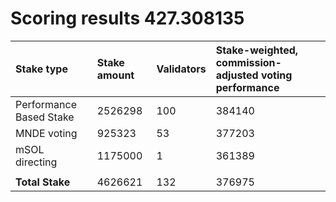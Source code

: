 # Scoring results 427.308135

| Stake type              | Stake amount | Validators | Stake-weighted, commission-adjusted voting performance |
|:------------------------|:-------------|:-----------|:-------------------------------------------------------|
| Performance Based Stake | 2526298      | 100        | 384140                                                 |
| MNDE voting             | 925323       | 53         | 377203                                                 |
| mSOL directing          | 1175000      | 1          | 361389                                                 |
|                         |              |            |                                                        |
| **Total Stake**         | 4626621      | 132        | 376975                                                 |
